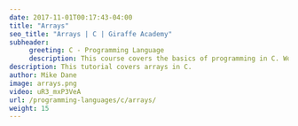 ```yaml
---
date: 2017-11-01T00:17:43-04:00
title: "Arrays"
seo_title: "Arrays | C | Giraffe Academy"
subheader:
     greeting: C - Programming Language
     description: This course covers the basics of programming in C. Work your way through the videos and we'll teach you everything you need to know to start your programming journey!
description: This tutorial covers arrays in C.
author: Mike Dane
image: arrays.png
video: uR3_mxP3VeA
url: /programming-languages/c/arrays/
weight: 15
---
```

